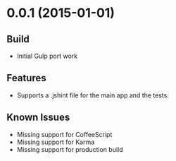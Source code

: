 # 0.0.1 (2015-01-01)

## Build

* Initial Gulp port work

## Features

* Supports a .jshint file for the main app and the tests.

## Known Issues

* Missing support for CoffeeScript
* Missing support for Karma
* Missing support for production build